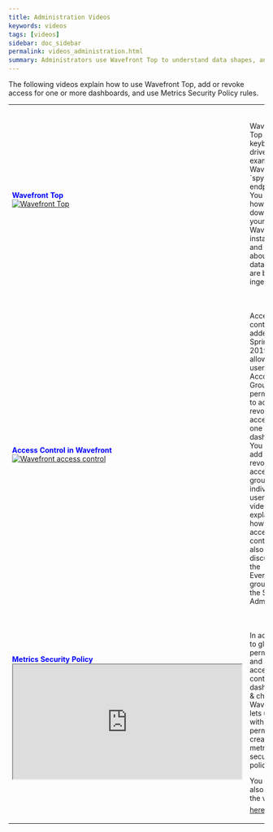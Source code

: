 ```yaml
---
title: Administration Videos
keywords: videos
tags: [videos]
sidebar: doc_sidebar
permalink: videos_administration.html
summary: Administrators use Wavefront Top to understand data shapes, and permissions and access for authorization.
---
```

The following videos explain how to use Wavefront Top, add or revoke access for one or more dashboards, and use Metrics Security Policy rules. 

<table style="width: 100%;">
<tbody>
<tr>
<td width="30%"><strong><font color="blue">Wavefront Top</font></strong><br><a href=" https://youtu.be/XROitQwFCJs" target="_blank"><img src="images/v_wftop.png"  alt="Wavefront Top"/></a></td>
<td width="70%"><br><p>Wavefront Top is a keyboard-driven UI for examining Wavefront `spy` endpoints. You see how to drill down into your Wavefront instance and learn about the data that are being ingested. </p> </td>
</tr>
<tr>
<td><strong><font color="blue">Access Control in Wavefront</font></strong><br>
<a href="https://youtu.be/45E4pkann0E" target="_blank"><img src="images/v_access.png" alt="Wavefront access control"/></a></td>
<td><br>
<p>Access control, added in Spring 2019, allows users with Accounts & Groups permissions to add or revoke access for one or more dashboards. You can add and revoke access for groups or individual users. The video explains how to use access control and also discusses the Everyone group and the Super Admin user. </p>
</td>
</tr>
<tr>
<td width="30%"><strong><font color="blue">Metrics Security Policy</font></strong><br>
<iframe src="https://bcove.video/2JgVcXq" width="450" height="225" allowfullscreen="true" alt="Secure your environment with metrics security policy rules"></iframe></td>
<td width="70%"><br><p>In addition to global permissions and specific access control for dashboards & charts, Wavefront lets users with Metrics permission create metrics security policy rules.</p> <p>You can also watch the video <a href="https://bcove.video/2JgVcXq" target="_blank">here <img src="/images/video_camera.png" alt="video camera icon"/></a>.</p> </td>
</tr>
</tbody>
</table>
